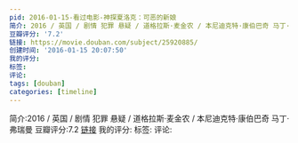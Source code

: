 ```yaml
---
pid: 2016-01-15-看过电影-神探夏洛克：可恶的新娘
简介: 2016 / 英国 / 剧情 犯罪 悬疑 / 道格拉斯·麦金农 / 本尼迪克特·康伯巴奇 马丁·弗瑞曼
豆瓣评分: '7.2'
链接: https://movie.douban.com/subject/25920885/
创建时间: '2016-01-15 20:07:50'
我的评分:
标签:
评论:
tags: [douban]
categories: [timeline]
---
```

简介:2016 / 英国 / 剧情 犯罪 悬疑 / 道格拉斯·麦金农 / 本尼迪克特·康伯巴奇 马丁·弗瑞曼
豆瓣评分:7.2
[链接](https://movie.douban.com/subject/25920885/)
我的评分:
标签:
评论:
